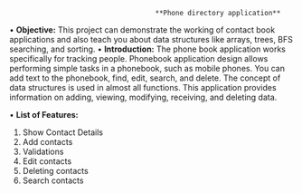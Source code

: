                                   		**Phone directory application**
•	**Objective:**
This project can demonstrate the working of contact book applications and also teach you about data structures like arrays, trees, BFS searching, and sorting.
•	**Introduction:**
The phone book application works specifically for tracking people. Phonebook application design allows performing simple tasks in a phonebook, such as mobile phones. You can add text to the phonebook, find, edit, search, and delete. The concept of data structures is used in almost all functions. This application provides information   on adding, viewing, modifying, receiving, and deleting data.

•	**List of Features:**
1.	Show Contact Details
2.	 Add contacts
3.	Validations
4.	Edit contacts
5.	Deleting contacts
6.	Search contacts

